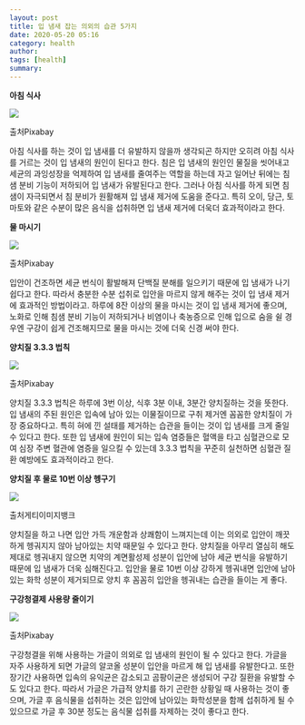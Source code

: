 ```yaml
---
layout: post
title: 입 냄새 잡는 의외의 습관 5가지
date: 2020-05-20 05:16
category: health
author: 
tags: [health]
summary: 
---
```



**아침 식사**

![](https://img1.daumcdn.net/thumb/R720x0/?fname=https%3A%2F%2Ft1.daumcdn.net%2Fliveboard%2Finterstella-story%2F3812e3c4600048c4963c1309df2739fe.JPG)

출처Pixabay

아침 식사를 하는 것이 입 냄새를 더 유발하지 않을까 생각되곤 하지만 오히려 아침 식사를 거르는 것이 입 냄새의 원인이 된다고 한다. 침은 입 냄새의 원인인 물질을 씻어내고 세균의 과잉성장을 억제하여 입 냄새를 줄여주는 역할을 하는데 자고 일어난 뒤에는 침샘 분비 기능이 저하되어 입 냄새가 유발된다고 한다. 그러나 아침 식사를 하게 되면 침샘이 자극되면서 침 분비가 원활해져 입 냄새 제거에 도움을 준다고. 특히 오이, 당근, 토마토와 같은 수분이 많은 음식을 섭취하면 입 냄새 제거에 더욱더 효과적이라고 한다.

**물 마시기**

![](https://img1.daumcdn.net/thumb/R720x0/?fname=https%3A%2F%2Ft1.daumcdn.net%2Fliveboard%2Finterstella-story%2Fb07b21a7fee4421bb17348f099a3f09a.JPG)

출처Pixabay

입안이 건조하면 세균 번식이 활발해져 단백질 분해를 일으키기 때문에 입 냄새가 나기 쉽다고 한다. 따라서 충분한 수분 섭취로 입안을 마르지 않게 해주는 것이 입 냄새 제거에 효과적인 방법이라고. 하루에 8잔 이상의 물을 마시는 것이 입 냄새 제거에 좋으며, 노화로 인해 침샘 분비 기능이 저하되거나 비염이나 축농증으로 인해 입으로 숨을 쉴 경우엔 구강이 쉽게 건조해지므로 물을 마시는 것에 더욱 신경 써야 한다.

**양치질 3.3.3 법칙**

![](https://img1.daumcdn.net/thumb/R720x0/?fname=https%3A%2F%2Ft1.daumcdn.net%2Fliveboard%2Finterstella-story%2F9676dc50cdcc4671adce89dab4935e0b.JPG)

출처Pixabay

양치질 3.3.3 법칙은 하루에 3번 이상, 식후 3분 이내, 3분간 양치질하는 것을 뜻한다. 입 냄새의 주된 원인은 입속에 남아 있는 이물질이므로 구취 제거엔 꼼꼼한 양치질이 가장 중요하다고. 특히 혀에 낀 설태를 제거하는 습관을 들이는 것이 입 냄새를 크게 줄일 수 있다고 한다. 또한 입 냄새에 원인이 되는 입속 염증들은 혈액을 타고 심혈관으로 모여 심장 주변 혈관에 염증을 일으킬 수 있는데 3.3.3 법칙을 꾸준히 실천하면 심혈관 질환 예방에도 효과적이라고 한다.

**양치질 후 물로 10번 이상 헹구기**

![](https://img1.daumcdn.net/thumb/R720x0/?fname=https%3A%2F%2Ft1.daumcdn.net%2Fliveboard%2Finterstella-story%2F57b5c495632a49cf837289473178c64c.JPG)

출처게티이미지뱅크

양치질을 하고 나면 입안 가득 개운함과 상쾌함이 느껴지는데 이는 의외로 입안이 깨끗하게 헹궈지지 않아 남아있는 치약 때문일 수 있다고 한다. 양치질을 아무리 열심히 해도 제대로 헹궈내지 않으면 치약의 계면활성제 성분이 입안에 남아 세균 번식을 유발하기 때문에 입 냄새가 더욱 심해진다고. 입안을 물로 10번 이상 강하게 헹궈내면 입안에 남아 있는 화학 성분이 제거되므로 양치 후 꼼꼼히 입안을 헹궈내는 습관을 들이는 게 좋다.

**구강청결제 사용량 줄이기**

![](https://img1.daumcdn.net/thumb/R720x0/?fname=https%3A%2F%2Ft1.daumcdn.net%2Fliveboard%2Finterstella-story%2F81aab1b3e66648e582a094f0fceed2b9.JPG)

출처Pixabay

구강청결을 위해 사용하는 가글이 의외로 입 냄새의 원인이 될 수 있다고 한다. 가글을 자주 사용하게 되면 가글의 알코올 성분이 입안을 마르게 해 입 냄새를 유발한다고. 또한 장기간 사용하면 입속의 유익균은 감소되고 곰팡이균은 생성되어 구강 질환을 유발할 수도 있다고 한다. 따라서 가글은 가급적 양치를 하기 곤란한 상황일 때 사용하는 것이 좋으며, 가글 후 음식물을 섭취하는 것은 입안에 남아있는 화학성분을 함께 섭취하게 될 수 있으므로 가글 후 30분 정도는 음식물 섭취를 자제하는 것이 좋다고 한다.